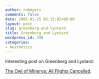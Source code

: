 ```yaml
---
author: robmyers
comments: false
date: 2005-01-25 05:15:02+00:00
layout: post
slug: greenberg-and-lyotard
title: Greenberg and Lyotard
wordpress_id: 298
categories:
- Aesthetics
---
```


Interesting post on Greenberg and Lyotard:  
  
[The Owl of Minerva: All Flights Cancelled](http://modernkicks.typepad.com/modern_kicks/2005/01/the_owl_of_mine.html).

  



